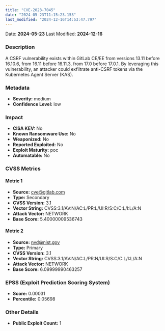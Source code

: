 ```yaml
---
title: "CVE-2023-7045"
date: "2024-05-23T11:15:23.153"
last_modified: "2024-12-16T14:53:47.797"
---
```


Date: **2024-05-23** Last Modified: **2024-12-16**

### Description  
A CSRF vulnerability exists within GitLab CE/EE from versions 13.11 before 16.10.6, from 16.11 before 16.11.3, from 17.0 before 17.0.1. By leveraging this vulnerability, an attacker could exfiltrate anti-CSRF tokens via the Kubernetes Agent Server (KAS).

### Metadata  
- **Severity:** medium
- **Confidence Level:** low

### Impact  
- **CISA KEV:** No
- **Known Ransomware Use:** No
- **Weaponized:** No
- **Reported Exploited:** No
- **Exploit Maturity:** poc
- **Automatable:** No

### CVSS Metrics  

#### Metric 1
- **Source:** cve@gitlab.com
- **Type:** Secondary
- **CVSS Version:** 3.1
- **Vector String:** CVSS:3.1/AV:N/AC:L/PR:L/UI:R/S:C/C:L/I:L/A:N
- **Attack Vector:** NETWORK
- **Base Score:** 5.40000009536743

#### Metric 2
- **Source:** nvd@nist.gov
- **Type:** Primary
- **CVSS Version:** 3.1
- **Vector String:** CVSS:3.1/AV:N/AC:L/PR:N/UI:R/S:C/C:L/I:L/A:N
- **Attack Vector:** NETWORK
- **Base Score:** 6.09999990463257


### EPSS (Exploit Prediction Scoring System)  
- **Score:** 0.00031
- **Percentile:** 0.05698

### Other Details  
- **Public Exploit Count:** 1
